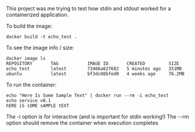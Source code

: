 This project was me trying to test how stdin and stdout worked for a
containerized application.

To build the image:

```
docker build -t echo_test .
```

To see the image info / size:

```
docker image ls
REPOSITORY       TAG           IMAGE ID       CREATED         SIZE
echo_test        latest        73466a82f682   5 minutes ago   351MB
ubuntu           latest        bf3dc08bfed0   4 weeks ago     76.2MB
```

To run the container:

```
echo "Here Is Some Sample Text" | docker run --rm -i echo_test
echo service v0.1
hERE iS sOME sAMPLE tEXT
```

The -i option is for interactive (and is important for stdin working!)
The --rm option should remove the container when execution completes

